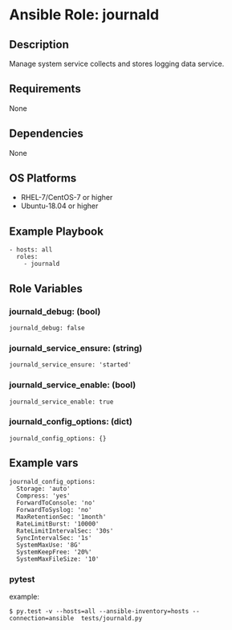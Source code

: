 # Ansible Role: journald

## Description

Manage system service collects and stores logging data service.

## Requirements

None

## Dependencies

None

## OS Platforms

- RHEL-7/CentOS-7 or higher
- Ubuntu-18.04 or higher

## Example Playbook

```
- hosts: all
  roles:
    - journald
```

## Role Variables

### journald_debug: (bool)

```
journald_debug: false
```

### journald_service_ensure: (string)

```
journald_service_ensure: 'started'
```

### journald_service_enable: (bool)

```
journald_service_enable: true
```

### journald_config_options: (dict)

```
journald_config_options: {}
```

## Example vars

```
journald_config_options:
  Storage: 'auto'
  Compress: 'yes'
  ForwardToConsole: 'no' 
  ForwardToSyslog: 'no'
  MaxRetentionSec: '1month'
  RateLimitBurst: '10000'
  RateLimitIntervalSec: '30s'
  SyncIntervalSec: '1s'
  SystemMaxUse: '8G'
  SystemKeepFree: '20%'
  SystemMaxFileSize: '10'
```

### pytest

example:
```
$ py.test -v --hosts=all --ansible-inventory=hosts --connection=ansible  tests/journald.py 
```